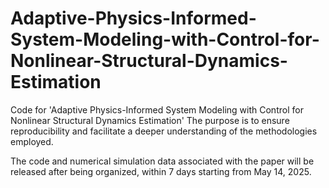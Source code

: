 # Adaptive-Physics-Informed-System-Modeling-with-Control-for-Nonlinear-Structural-Dynamics-Estimation
Code for 'Adaptive Physics-Informed System Modeling with Control for Nonlinear Structural Dynamics Estimation' The purpose is to ensure reproducibility and facilitate a deeper understanding of the methodologies employed.

The code and numerical simulation data associated with the paper will be released after being organized, within 7 days starting from May 14, 2025.
